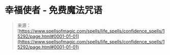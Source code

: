 <!--yml

类别：未分类

日期：2024年06月12日 18:54:40

-->

# 幸福使者 - 免费魔法咒语

> 来源：[https://www.spellsofmagic.com/spells/life_spells/confidence_spells/15292/page.html#0001-01-01](https://www.spellsofmagic.com/spells/life_spells/confidence_spells/15292/page.html#0001-01-01)
